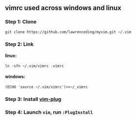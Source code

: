 ## vimrc used across windows and linux
### Step 1: Clone
```
git clone https://github.com/lawrenceding/myvim.git ~/.vim
```

### Step 2: Link
#### linux:
```
ln -sfn ~/.vim/vimrc .vimrc
```
#### windows:
```
(ECHO 'source ~/.vim/vimrc')>>~/_vimrc
```
### Step 3: Install [vim-plug](https://github.com/junegunn/vim-plug) 
### Step 4: Launch `vim`, run `:PlugInstall`
